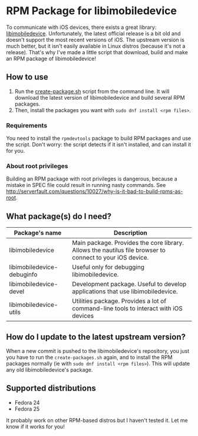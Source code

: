 # RPM Package for libimobiledevice
To communicate with iOS devices, there exists a great library: [libimobiledevice](https://github.com/libimobiledevice/libimobiledevice).
Unfortunately, the latest official release is a bit old and doesn't support the most recent versions of iOS.
The upstream version is much better, but it isn't easily available in Linux distros (because it's not a release).
That's why I've made a little script that download, build and make an RPM package of libimobiledevice!

## How to use
1. Run the [create-package.sh](https://github.com/RPM-Outpost/libimobiledevice-rpm/blob/master/create-package.sh) script from the command line. It will download the latest version of libimobiledevice and build several RPM packages.
2. Then, install the packages you want with `sudo dnf install <rpm files>`.

### Requirements
You need to install the `rpmdevtools` package to build RPM packages and use the script.
Don't worry: the script detects if it isn't installed, and can install it for you.

### About root privileges
Building an RPM package with root privileges is dangerous, because a mistake in SPEC file could result in running nasty commands.
See http://serverfault.com/questions/10027/why-is-it-bad-to-build-rpms-as-root.

## What package(s) do I need?
| Package's name | Description |
| -------------- | ----------- |
| libimobiledevice | Main package. Provides the core library. Allows the nautilus file browser to connect to your iOS device.
| libimobiledevice-debuginfo | Useful only for debugging libimobiledevice. |
| libimobiledevice-devel | Development package. Useful to develop applications that use libimobiledevice. |
| libimobiledevice-utils | Utilities package. Provides a lot of command-line tools to interact with iOS devices |

## How do I update to the latest upstream version?
When a new commit is pushed to the libimobiledevice's repository, you just you have to run the `create-packages.sh` again, and to install the RPM packages normally (ie with `sudo dnf install <rpm files>`).
This will update any old libimobiledevice's package.

## Supported distributions
- Fedora 24
- Fedora 25

It probably work on other RPM-based distros but I haven't tested it. Let me know if it works for you!
